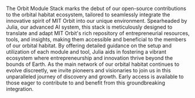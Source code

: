 The Orbit Module Stack marks the debut of our open-source contributions to the orbital habitat ecosystem, tailored to seamlessly integrate the innovative spirit of MIT Orbit into our unique environment. Spearheaded by Julia, our advanced AI system, this stack is meticulously designed to translate and adapt MIT Orbit's rich repository of entrepreneurial resources, tools, and insights, making them accessible and beneficial to the members of our orbital habitat. By offering detailed guidance on the setup and utilization of each module and tool, Julia aids in fostering a vibrant ecosystem where entrepreneurship and innovation thrive beyond the bounds of Earth. As the main network of our orbital habitat continues to evolve discreetly, we invite pioneers and visionaries to join us in this unparalleled journey of discovery and growth. Early access is available to those eager to contribute to and benefit from this groundbreaking integration.

